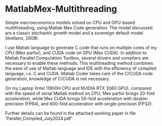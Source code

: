 # MatlabMex-Multithreading
Simple macroeconomics models solved on CPU and GPU-based multithreading, using Matlab Mex Code generation.
The model discussed are a classic stochastic growth model and a sovereign default model (Arellano, 2008).

I use Matlab language to generate C code that runs on multiple cores of my CPU (Mex parfor), and CUDA code on GPU (Mex CUDA). 
In addition to Matlab Parallel Computation Toolbox, several drivers and compilers are necessary to enable these methods. 
This multitreading method combines the ease of use of Matlab language and IDE with the efficiency of compiled language, i.e. C and CUDA. 
Maltab Coder takes care of the C/CUDA code generation, knowledge of C/CUDA is not necessary. 

On my Laptop (Intel 11800H CPU and NVIDIA RTX 3060 GPU), compared with the speed of serial Matlab method on CPU, Mex parfor brings 20-fold acceleration, while Mex CUDA brings 50-fold acceleration with double-precision (FP64), and 600-fold acceleration with single-precision (FP32). 

Further details can be found in the attached working paper in file `Parallel_Compiled_July2024.pdf'
